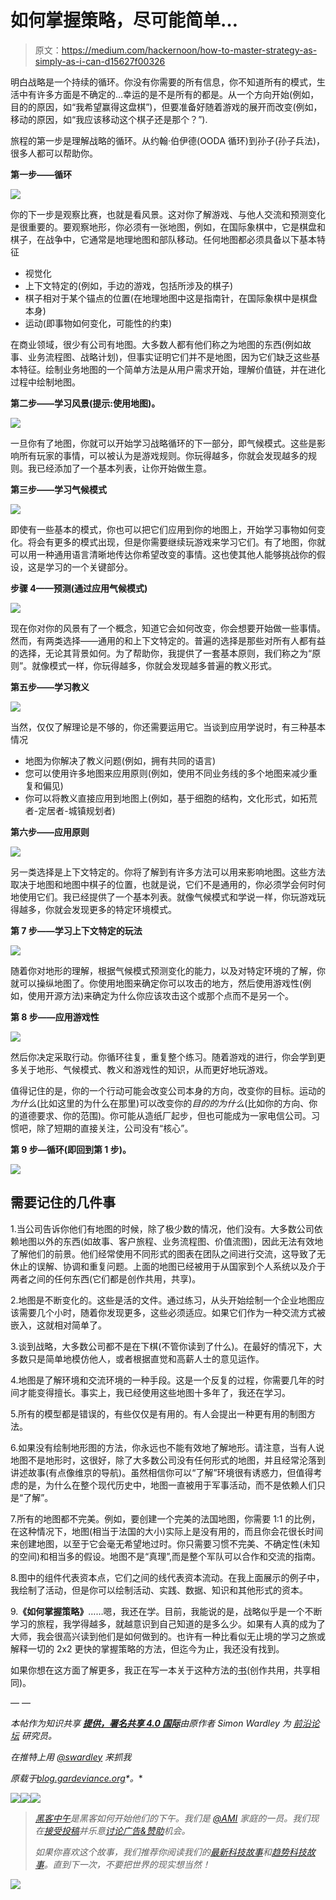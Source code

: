 # 如何掌握策略，尽可能简单…

> 原文：<https://medium.com/hackernoon/how-to-master-strategy-as-simply-as-i-can-d15627f00326>

明白战略是一个持续的循环。你没有你需要的所有信息，你不知道所有的模式，生活中有许多方面是不确定的…幸运的是不是所有的都是。从一个方向开始(例如，目的的原因，如“我希望赢得这盘棋”)，但要准备好随着游戏的展开而改变(例如，移动的原因，如“我应该移动这个棋子还是那个？”).

旅程的第一步是理解战略的循环。从约翰·伯伊德(OODA 循环)到孙子(孙子兵法)，很多人都可以帮助你。

**第一步——循环**

![](img/861b3b8bbf9473118ea6708bbbb0e6fc.png)

你的下一步是观察比赛，也就是看风景。这对你了解游戏、与他人交流和预测变化是很重要的。要观察地形，你必须有一张地图，例如，在国际象棋中，它是棋盘和棋子，在战争中，它通常是地理地图和部队移动。任何地图都必须具备以下基本特征

*   视觉化
*   上下文特定的(例如，手边的游戏，包括所涉及的棋子)
*   棋子相对于某个锚点的位置(在地理地图中这是指南针，在国际象棋中是棋盘本身)
*   运动(即事物如何变化，可能性的约束)

在商业领域，很少有公司有地图。大多数人都有他们称之为地图的东西(例如故事、业务流程图、战略计划)，但事实证明它们并不是地图，因为它们缺乏这些基本特征。绘制业务地图的一个简单方法是从用户需求开始，理解价值链，并在进化过程中绘制地图。

**第二步——学习风景(提示:使用地图)。**

![](img/257edd1bb8ae1af6d2c0757c1beedbcb.png)

一旦你有了地图，你就可以开始学习战略循环的下一部分，即气候模式。这些是影响所有玩家的事情，可以被认为是游戏规则。你玩得越多，你就会发现越多的规则。我已经添加了一个基本列表，让你开始做生意。

**第三步——学习气候模式**

![](img/290e7fa6d70385dec6a1ac5ac7712288.png)

即使有一些基本的模式，你也可以把它们应用到你的地图上，开始学习事物如何变化。将会有更多的模式出现，但是你需要继续玩游戏来学习它们。有了地图，你就可以用一种通用语言清晰地传达你希望改变的事情。这也使其他人能够挑战你的假设，这是学习的一个关键部分。

**步骤 4——预测(通过应用气候模式)**

![](img/1d1eca4bb1f59dc1076479fc22d7f733.png)

现在你对你的风景有了一个概念，知道它会如何改变，你会想要开始做一些事情。然而，有两类选择——通用的和上下文特定的。普遍的选择是那些对所有人都有益的选择，无论其背景如何。为了帮助你，我提供了一套基本原则，我们称之为“原则”。就像模式一样，你玩得越多，你就会发现越多普遍的教义形式。

**第五步——学习教义**

![](img/8fe537ae9c39c2fd9aaaac8009d6e966.png)

当然，仅仅了解理论是不够的，你还需要运用它。当谈到应用学说时，有三种基本情况

*   地图为你解决了教义问题(例如，拥有共同的语言)
*   您可以使用许多地图来应用原则(例如，使用不同业务线的多个地图来减少重复和偏见)
*   你可以将教义直接应用到地图上(例如，基于细胞的结构，文化形式，如拓荒者-定居者-城镇规划者)

**第六步——应用原则**

![](img/f830bcb17f1f555599dc78fb4d6029c5.png)

另一类选择是上下文特定的。你将了解到有许多方法可以用来影响地图。这些方法取决于地图和地图中棋子的位置，也就是说，它们不是通用的，你必须学会何时何地使用它们。我已经提供了一个基本列表。就像气候模式和学说一样，你玩游戏玩得越多，你就会发现更多的特定环境模式。

**第 7 步——学习上下文特定的玩法**

![](img/886fa5e06fa8e14765744e148203ec6d.png)

随着你对地形的理解，根据气候模式预测变化的能力，以及对特定环境的了解，你就可以操纵地图了。你使用地图来确定你可以攻击的地方，然后使用游戏性(例如，使用开源方法)来确定为什么你应该攻击这个或那个点而不是另一个。

**第 8 步——应用游戏性**

![](img/78d4209945a6f8adeb4b1922afc4bd32.png)

然后你决定采取行动。你循环往复，重复整个练习。随着游戏的进行，你会学到更多关于地形、气候模式、教义和游戏性的知识，从而更好地玩游戏。

值得记住的是，你的一个行动可能会改变公司本身的方向，改变你的目标。运动的*为什么*(比如这里的为什么在那里)可以改变你的*目的的为什么*(比如你的方向、你的道德要求、你的范围)。你可能从造纸厂起步，但也可能成为一家电信公司。习惯吧，除了短期的直接关注，公司没有“核心”。

**第 9 步—循环(即回到第 1 步)。**

![](img/861b3b8bbf9473118ea6708bbbb0e6fc.png)

## **需要记住的几件事**

1.当公司告诉你他们有地图的时候，除了极少数的情况，他们没有。大多数公司依赖地图以外的东西(如故事、客户旅程、业务流程图、价值流图)，因此无法有效地了解他们的前景。他们经常使用不同形式的图表在团队之间进行交流，这导致了无休止的误解、协调和重复问题。上面的地图已经被用于从国家到个人系统以及介于两者之间的任何东西(它们都是创作共用，共享)。

2.地图是不断变化的。这些是活的文件。通过练习，从头开始绘制一个企业地图应该需要几个小时，随着你发现更多，这些必须适应。如果它们作为一种交流方式被嵌入，这就相对简单了。

3.谈到战略，大多数公司都不是在下棋(不管你读到了什么)。在最好的情况下，大多数只是简单地模仿他人，或者根据直觉和高薪人士的意见运作。

4.地图是了解环境和交流环境的一种手段。这是一个反复的过程，你需要几年的时间才能变得擅长。事实上，我已经使用这些地图十多年了，我还在学习。

5.所有的模型都是错误的，有些仅仅是有用的。有人会提出一种更有用的制图方法。

6.如果没有绘制地形图的方法，你永远也不能有效地了解地形。请注意，当有人说地图不是地形时，这很好，除了大多数公司没有任何形式的地图，并且经常沦落到讲述故事(有点像维京的导航)。虽然相信你可以“了解”环境很有诱惑力，但值得考虑的是，为什么在整个现代历史中，地图一直被用于军事活动，而不是依赖人们只是“了解”。

7.所有的地图都不完美。例如，要创建一个完美的法国地图，你需要 1:1 的比例，在这种情况下，地图(相当于法国的大小)实际上是没有用的，而且你会花很长时间来创建地图，以至于它会毫无希望地过时。你只需要习惯不完美、不确定性(未知的空间)和相当多的假设。地图不是“真理”,而是整个军队可以合作和交流的指南。

8.图中的组件代表资本点，它们之间的线代表资本流动。在我上面展示的例子中，我绘制了活动，但是你可以绘制活动、实践、数据、知识和其他形式的资本。

9.**《如何掌握策略》**……嗯，我还在学。目前，我能说的是，战略似乎是一个不断学习的旅程，我学得越多，就越意识到自己知道的是多么少。如果有人真的成为了大师，我会很高兴读到他们是如何做到的。也许有一种比看似无止境的学习之旅或解释一切的 2x2 更快的掌握策略的方法，但迄今为止，我还没有找到。

如果你想在这方面了解更多，我正在写一本关于这种方法的[书](https://medium.com/wardleymaps)(创作共用，共享相同)。

— —

*本帖作为知识共享* [***提供，署名共享 4.0 国际***](http://creativecommons.org/licenses/by-sa/4.0/)**由原作者 Simon Wardley 为* [*前沿论坛*](https://leadingedgeforum.com/) *研究员。**

*在推特上用 [@swardley](https://twitter.com/swardley) 来抓我*

**原载于*[*blog.gardeviance.org*](http://blog.gardeviance.org/2016/11/how-to-master-strategy-as-simply-as-i.html)*。**

*[![](img/50ef4044ecd4e250b5d50f368b775d38.png)](http://bit.ly/HackernoonFB)**[![](img/979d9a46439d5aebbdcdca574e21dc81.png)](https://goo.gl/k7XYbx)**[![](img/2930ba6bd2c12218fdbbf7e02c8746ff.png)](https://goo.gl/4ofytp)*

> *[黑客中午](http://bit.ly/Hackernoon)是黑客如何开始他们的下午。我们是 [@AMI](http://bit.ly/atAMIatAMI) 家庭的一员。我们现在[接受投稿](http://bit.ly/hackernoonsubmission)并乐意[讨论广告&赞助](mailto:partners@amipublications.com)机会。*
> 
> *如果你喜欢这个故事，我们推荐你阅读我们的[最新科技故事](http://bit.ly/hackernoonlatestt)和[趋势科技故事](https://hackernoon.com/trending)。直到下一次，不要把世界的现实想当然！*

*[![](img/be0ca55ba73a573dce11effb2ee80d56.png)](https://goo.gl/Ahtev1)*